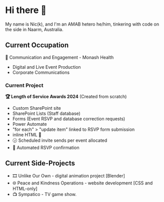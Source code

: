 # Hi there 👋
My name is Nic(k), and I'm an AMAB hetero he/him, tinkering with code on the side in Naarm, Australia.
## Current Occupation
📢 Communication and Engagement - Monash Health
- Digital and Live Event Production
- Corporate Communications
### Current Project
**🏆 Length of Service Awards 2024**
(Created from scratch)
- Custom SharePoint site
- SharePoint Lists (Staff database)
- Forms (Event RSVP and database correction requests)
- Power Automate
 - "for each" > "update item" linked to RSVP form submission
 - inline HTML 📧
 - 🕝 Scheduled invite sends per event allocated
 - 🔔 Automated RSVP confirmation
## Current Side-Projects
- 🎞️ Unlike Our Own - digital animation project [Blender]
- 🌐 Peace and Kindness Operations - website development [CSS and HTML-only]
- 📺 Sympatico - TV game show.
